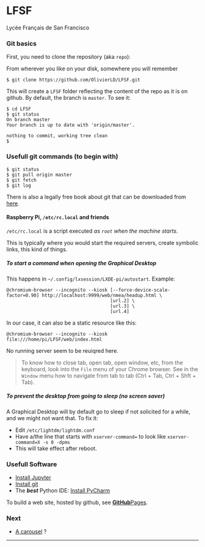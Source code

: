 # LFSF
Lycée Français de San Francisco

### Git basics
First, you need to clone the repository (aka `repo`):

From wherever you like on your disk, somewhere you will remember
```
$ git clone https://github.com/OlivierLD/LFSF.git
```
This will create a `LFSF` folder reflecting the content of the repo as it is on github.
By default, the branch is `master`. To see it:
```
$ cd LFSF
$ git status
On branch master
Your branch is up to date with 'origin/master'.

nothing to commit, working tree clean
$
``` 

### Usefull git commands (to begin with)
```
$ git status
$ git pull origin master
$ git fetch
$ git log
```

There is also a legally free book about git that can be downloaded from [here](https://git-scm.com/book/en/v2).

#### Raspberry Pi, `/etc/rc.local` and friends
`/etc/rc.local` is a script executed *as `root`* _when the machine starts_.

This is typically where you would start the required servers, create symbolic links, this kind of things.

##### To start a command when opening the Graphical Desktop
This happens in `~/.config/lxsession/LXDE-pi/autostart`. Example:
```
@chromium-browser --incognito --kiosk [--force-device-scale-factor=0.90] http://localhost:9999/web/nmea/headup.html \
                                      [url.2] \
                                      [url.3] \
                                      [url.4]
```
In our case, it can also be a static resource like this:
```
@chromium-browser --incognito --kiosk file:///home/pi/LFSF/web/index.html
```
No running server seem to be reuiqred here.

> To know how to close tab, open tab, open window, etc, from the keyboard, look into the `File` menu of your Chrome browser.
> See in the `Window` menu how to navigate from tab to tab (Ctrl + Tab, Ctrl + Shft + Tab).
##### To prevent the desktop from going to sleep (no screen saver)
A Graphical Desktop will by default go to sleep if not solicited for a while, and we might not want that. To fix it:

- Edit `/etc/lightdm/lightdm.conf`
- Have a/the line that starts with `xserver-command=` to look like `xserver-command=X -s 0 -dpms`
- This will take effect after reboot.

### Usefull Software
- [Install Jupyter](https://jupyter.org/install)
- [Install git](https://git-scm.com/book/en/v2/Getting-Started-Installing-Git)
- The **_best_** Python IDE: [Install PyCharm](https://www.jetbrains.com/help/pycharm/installation-guide.html)

To build a web site, hosted by github, see [**GitHub**Pages](https://pages.github.com/).

### Next
- [A carousel](https://www.w3schools.com/bootstrap/bootstrap_carousel.asp) ?

---

